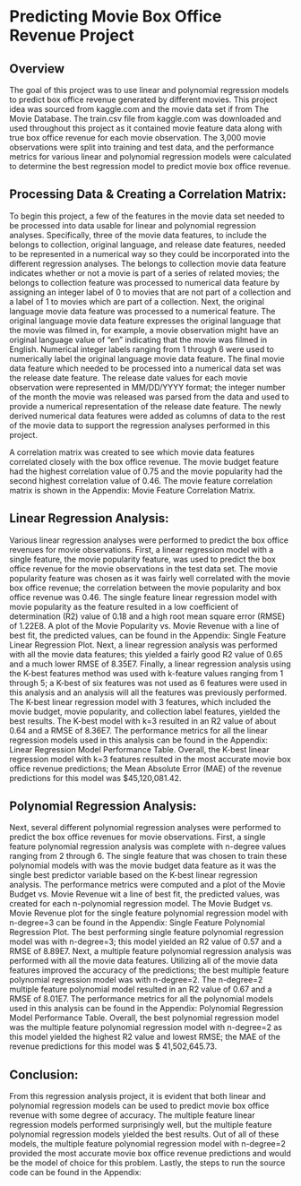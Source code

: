 # Predicting Movie Box Office Revenue Project

<h2>Overview</h2>
<p>The goal of this project was to use linear and polynomial regression models to predict box office revenue generated by different movies. This project idea was     sourced from kaggle.com and the movie data set if from The Movie Database. The train.csv file from kaggle.com was downloaded and used throughout this project as it contained movie feature data along with true box office revenue for each movie observation. The 3,000 movie observations were split into training and test data, and the performance metrics for various linear and polynomial regression models were calculated to determine the best regression model to predict movie box office revenue.</p>

<h2>Processing Data & Creating a Correlation Matrix:</h2>
<p>To begin this project, a few of the features in the movie data set needed to be processed into data usable for linear and polynomial regression analyses. Specifically, three of the movie data features, to include the belongs to collection, original language, and release date features, needed to be represented in a numerical way so they could be incorporated into the different regression analyses. The belongs to collection movie data feature indicates whether or not a movie is part of a series of related movies; the belongs to collection feature was processed to numerical data feature by assigning an integer label of 0 to movies that are not part of a collection and a label of 1 to movies which are part of a collection. Next, the original language movie data feature was processed to a numerical feature. The original language movie data feature expresses the original language that the movie was filmed in, for example, a movie observation might have an original language value of “en” indicating that the movie was filmed in English. Numerical integer labels ranging from 1 through 6 were used to numerically label the original language movie data feature. The final movie data feature which needed to be processed into a numerical data set was the release date feature. The release date values for each movie observation were represented in MM/DD/YYYY format; the integer number of the month the movie was released was parsed from the data and used to provide a numerical representation of the release date feature. The newly derived numerical data features were added as columns of data to the rest of the movie data to support the regression analyses performed in this project.</p>

<p>A correlation matrix was created to see which movie data features correlated closely with the box office revenue. The movie budget feature had the highest correlation value of 0.75 and the movie popularity had the second highest correlation value of 0.46. The movie feature correlation matrix is shown in the Appendix: Movie Feature Correlation Matrix.</p>

<h2>Linear Regression Analysis:</h2>
<p>Various linear regression analyses were performed to predict the box office revenues for movie observations. First, a linear regression model with a single feature, the movie popularity feature, was used to predict the box office revenue for the movie observations in the test data set. The movie popularity feature was chosen as it was fairly well correlated with the movie box office revenue; the correlation between the movie popularity and box office revenue was 0.46. The single feature linear regression model with movie popularity as the feature resulted in a low coefficient of determination (R2) value of 0.18 and a high root mean square error (RMSE) of 1.22E8. A plot of the Movie Popularity vs. Movie Revenue with a line of best fit, the predicted values, can be found in the Appendix: Single Feature Linear Regression Plot. Next, a linear regression analysis was performed with all the movie data features; this yielded a fairly good R2 value of 0.65 and a much lower RMSE of 8.35E7. Finally, a linear regression analysis using the K-best features method was used with k-feature values ranging from 1 through 5; a K-best of six features was not used as 6 features were used in this analysis and an analysis will all the features was previously performed. The K-best linear regression model with 3 features, which included the movie budget, movie popularity, and collection label features, yielded the best results. The K-best model with k=3 resulted in an R2 value of about 0.64 and a RMSE of 8.36E7. The performance metrics for all the linear regression models used in this analysis can be found in the Appendix: Linear Regression Model Performance Table. Overall, the K-best linear regression model with k=3 features resulted in the most accurate movie box office revenue predictions; the Mean Absolute Error (MAE) of the revenue predictions for this model was $45,120,081.42.</p>

<h2>Polynomial Regression Analysis:</h2>
<p>Next, several different polynomial regression analyses were performed to predict the box office revenues for movie observations. First, a single feature polynomial regression analysis was complete with n-degree values ranging from 2 through 6. The single feature that was chosen to train these polynomial models with was the movie budget data feature as it was the single best predictor variable based on the K-best linear regression analysis. The performance metrics were computed and a plot of the Movie Budget vs. Movie Revenue wit a line of best fit, the predicted values, was created for each n-polynomial regression model. The Movie Budget vs. Movie Revenue plot for the single feature polynomial regression model with n-degree=3 can be found in the Appendix: Single Feature Polynomial Regression Plot. The best performing single feature polynomial regression model was with n-degree=3; this model yielded an R2 value of 0.57 and a RMSE of 8.89E7. Next, a multiple feature polynomial regression analysis was performed with all the movie data features. Utilizing all of the movie data features improved the accuracy of the predictions; the best multiple feature polynomial regression model was with n-degree=2. The n-degree=2 multiple feature polynomial model resulted in an R2 value of 0.67 and a RMSE of 8.01E7. The performance metrics for all the polynomial models used in this analysis can be found in the Appendix: Polynomial Regression Model Performance Table. Overall, the best polynomial regression model was the multiple feature polynomial regression model with n-degree=2 as this model yielded the highest R2 value and lowest RMSE; the MAE of the revenue predictions for this model was $ 41,502,645.73.</p>

<h2>Conclusion:</h2>
<p>From this regression analysis project, it is evident that both linear and polynomial regression models can be used to predict movie box office revenue with some degree of accuracy. The multiple feature linear regression models performed surprisingly well, but the multiple feature polynomial regression models yielded the best results. Out of all of these models, the multiple feature polynomial regression model with n-degree=2 provided the most accurate movie box office revenue predictions and would be the model of choice for this problem. Lastly, the steps to run the source code can be found in the Appendix:</p>
